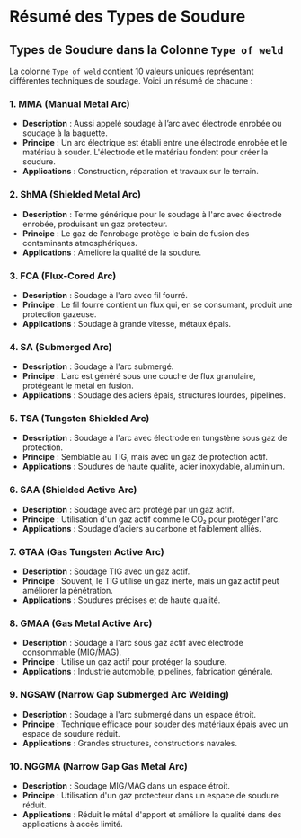 # Résumé des Types de Soudure

## Types de Soudure dans la Colonne `Type of weld`
La colonne `Type of weld` contient 10 valeurs uniques représentant différentes techniques de soudage. Voici un résumé de chacune :

### 1. MMA (Manual Metal Arc)
- **Description** : Aussi appelé soudage à l’arc avec électrode enrobée ou soudage à la baguette.
- **Principe** : Un arc électrique est établi entre une électrode enrobée et le matériau à souder. L'électrode et le matériau fondent pour créer la soudure.
- **Applications** : Construction, réparation et travaux sur le terrain.

### 2. ShMA (Shielded Metal Arc)
- **Description** : Terme générique pour le soudage à l'arc avec électrode enrobée, produisant un gaz protecteur.
- **Principe** : Le gaz de l’enrobage protège le bain de fusion des contaminants atmosphériques.
- **Applications** : Améliore la qualité de la soudure.

### 3. FCA (Flux-Cored Arc)
- **Description** : Soudage à l'arc avec fil fourré.
- **Principe** : Le fil fourré contient un flux qui, en se consumant, produit une protection gazeuse.
- **Applications** : Soudage à grande vitesse, métaux épais.

### 4. SA (Submerged Arc)
- **Description** : Soudage à l'arc submergé.
- **Principe** : L'arc est généré sous une couche de flux granulaire, protégeant le métal en fusion.
- **Applications** : Soudage des aciers épais, structures lourdes, pipelines.

### 5. TSA (Tungsten Shielded Arc)
- **Description** : Soudage à l'arc avec électrode en tungstène sous gaz de protection.
- **Principe** : Semblable au TIG, mais avec un gaz de protection actif.
- **Applications** : Soudures de haute qualité, acier inoxydable, aluminium.

### 6. SAA (Shielded Active Arc)
- **Description** : Soudage avec arc protégé par un gaz actif.
- **Principe** : Utilisation d'un gaz actif comme le CO₂ pour protéger l'arc.
- **Applications** : Soudage d'aciers au carbone et faiblement alliés.

### 7. GTAA (Gas Tungsten Active Arc)
- **Description** : Soudage TIG avec un gaz actif.
- **Principe** : Souvent, le TIG utilise un gaz inerte, mais un gaz actif peut améliorer la pénétration.
- **Applications** : Soudures précises et de haute qualité.

### 8. GMAA (Gas Metal Active Arc)
- **Description** : Soudage à l'arc sous gaz actif avec électrode consommable (MIG/MAG).
- **Principe** : Utilise un gaz actif pour protéger la soudure.
- **Applications** : Industrie automobile, pipelines, fabrication générale.

### 9. NGSAW (Narrow Gap Submerged Arc Welding)
- **Description** : Soudage à l'arc submergé dans un espace étroit.
- **Principe** : Technique efficace pour souder des matériaux épais avec un espace de soudure réduit.
- **Applications** : Grandes structures, constructions navales.

### 10. NGGMA (Narrow Gap Gas Metal Arc)
- **Description** : Soudage MIG/MAG dans un espace étroit.
- **Principe** : Utilisation d'un gaz protecteur dans un espace de soudure réduit.
- **Applications** : Réduit le métal d'apport et améliore la qualité dans des applications à accès limité.
